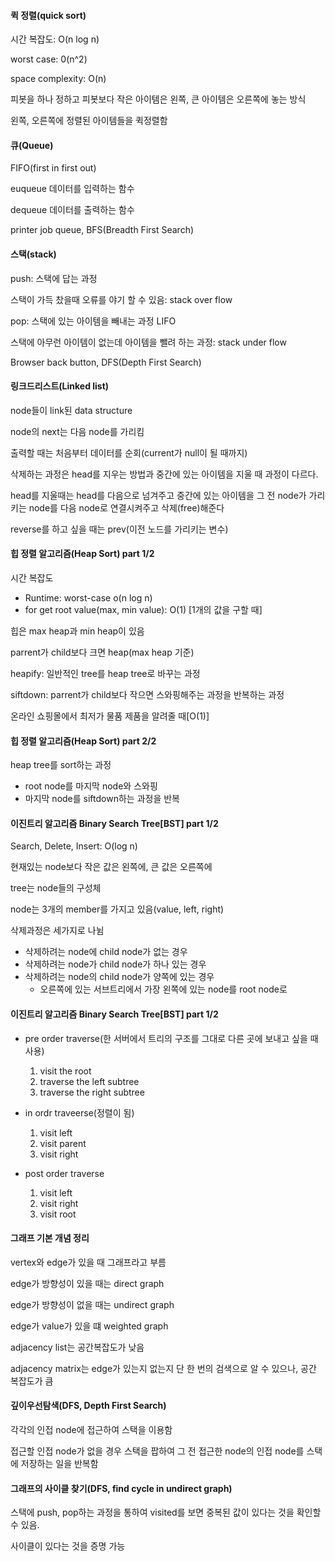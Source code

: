 #### 퀵 정렬(quick sort)

시간 복잡도: O(n log n)

worst case: 0(n^2)

space complexity: O(n)

피봇을 하나 정하고 피봇보다 작은 아이템은 왼쪽, 큰 아이템은 오른쪽에 놓는 방식

왼쪽, 오른쪽에 정렬된 아이템들을 퀵정렬함



#### 큐(Queue)

FIFO(first in first out)

euqueue 데이터를 입력하는 함수

dequeue 데이터를 출력하는 함수

printer job queue, BFS(Breadth First Search)



#### 스택(stack)

push: 스택에 답는 과정

스택이 가득 찼을때 오류를 야기 할 수 있음: stack over flow

pop: 스택에 있는 아이템을 빼내는 과정 LIFO

스택에 아무런 아이템이 없는데 아이템을 뺄려 하는 과정: stack under flow

Browser back button, DFS(Depth First Search)



#### 링크드리스트(Linked list)

node들이 link된 data structure

node의 next는 다음 node를 가리킴

출력할 때는 처음부터 데이터를 순회(current가 null이 될 때까지)

삭제하는 과정은 head를 지우는 방법과 중간에 있는 아이템을 지울 때 과정이 다르다.

head를 지울때는 head를 다음으로 넘겨주고 중간에 있는 아이템을 그 전 node가 가리키는 node를 다음 node로 연결시켜주고 삭제(free)해준다

reverse를 하고 싶을 때는 prev(이전 노드를 가리키는 변수)



#### 힙 정렬 알고리즘(Heap Sort) part 1/2

시간 복잡도

- Runtime: worst-case o(n log n)
- for get root value(max, min value): O(1) [1개의 값을 구할 때]

힙은 max heap과 min heap이 있음

parrent가 child보다 크면 heap(max heap 기준)

heapify: 일반적인 tree를 heap tree로 바꾸는 과정

siftdown: parrent가 child보다 작으면 스와핑해주는 과정을 반복하는 과정

온라인 쇼핑몰에서 최저가 물품 제품을 알려줄 때[O(1)]



#### 힙 정렬 알고리즘(Heap Sort) part 2/2

heap tree를 sort하는 과정

- root node를 마지막 node와 스와핑
- 마지막 node를 siftdown하는 과정을 반복



#### 이진트리 알고리즘 Binary Search Tree[BST] part 1/2

Search, Delete, Insert: O(log n)

현재있는 node보다 작은 값은 왼쪽에, 큰 값은 오른쪽에

tree는 node들의 구성체

node는 3개의 member를 가지고 있음(value, left, right)

삭제과정은 세가지로 나뉨

- 삭제하려는 node에 child node가 없는 경우
- 삭제하려는 node가 child node가 하나 있는 경우
- 삭제하려는 node의 child node가 양쪽에 있는 경우
  - 오른쪽에 있는 서브트리에서 가장 왼쪽에 있는 node를 root node로



#### 이진트리 알고리즘 Binary Search Tree[BST] part 1/2

- pre order traverse(한 서버에서 트리의 구조를 그대로 다른 곳에 보내고 싶을 때 사용)
  1. visit the root
  2. traverse the left subtree
  3. traverse the right subtree

- in ordr traveerse(정렬이 됨)
  1. visit  left
  2. visit parent
  3. visit right
- post order traverse
  1. visit left
  2. visit right
  3. visit root



#### 그래프 기본 개념 정리

vertex와 edge가 있을 때 그래프라고 부름

edge가 방향성이 있을 때는 direct graph

edge가 방향성이 없을 때는 undirect graph

edge가 value가 있을 떄 weighted graph

adjacency list는 공간복잡도가 낮음

adjacency matrix는 edge가 있는지 없는지 단 한 번의 검색으로 알 수 있으나, 공간 복잡도가 큼



#### 깊이우선탐색(DFS, Depth First Search)

각각의 인접 node에 접근하여 스택을 이용함

접근할 인접 node가 없을 경우 스택을 팝하여 그 전 접근한 node의 인접 node를 스택에 저장하는 일을 반복함



#### 그래프의 사이클 찾기(DFS, find cycle in undirect graph)

스택에 push, pop하는 과정을 통하여 visited를 보면 중복된 값이 있다는 것을 확인할 수 있음.

사이클이 있다는 것을 증명 가능